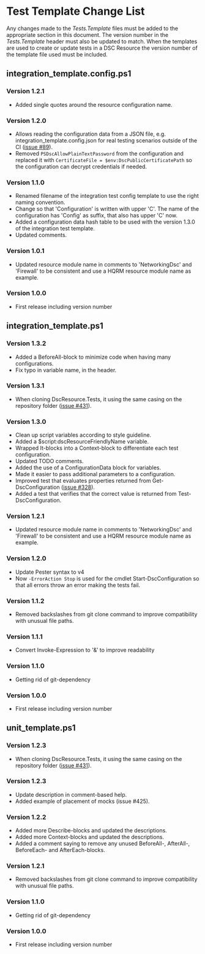 # Test Template Change List

Any changes made to the *Tests.Template* files must be added to the appropriate
section in this document.
The version number in the *Tests.Template* header must also be updated to match.
When the templates are used to create or update tests in a DSC Resource the
version number of the template file used must be included.

## integration_template.config.ps1

### Version 1.2.1

- Added single quotes around the resource configuration name.

### Version 1.2.0

- Allows reading the configuration data from a JSON file,
  e.g. integration_template.config.json for real testing scenarios outside of
  the CI ([issue #89](https://github.com/PowerShell/DscResources/issues/89)).
- Removed `PSDscAllowPlainTextPassword` from the configuration and replaced it
  with `CertificateFile = $env:DscPublicCertificatePath` so the configuration
  can decrypt credentials if needed.

### Version 1.1.0

- Renamed filename of the integration test config template to use the right
  naming convention.
- Change so that 'Configuration' is written with upper 'C'. The name of the
  configuration has 'Config' as suffix, that also has upper 'C' now.
- Added a configuration data hash table to be used with the version 1.3.0 of the
  integration test template.
- Updated comments.

### Version 1.0.1

- Updated resource module name in comments to 'NetworkingDsc' and 'Firewall' to
  be consistent and use a HQRM resource module name as example.

### Version 1.0.0

- First release including version number

## integration_template.ps1

### Version 1.3.2

- Added a BeforeAll-block to minimize code when having many configurations.
- Fix typo in variable name, in the header.

### Version 1.3.1

- When cloning DscResource.Tests, it using the same casing on the repository folder
  ([issue #431](https://github.com/PowerShell/DscResources/issues/431)).

### Version 1.3.0

- Clean up script variables according to style guideline.
- Added a $script:dscResourceFriendlyName variable.
- Wrapped It-blocks into a Context-block to differentiate each test
  configuration.
- Updated TODO comments.
- Added the use of a ConfigurationData block for variables.
- Made it easier to pass additional parameters to a configuration.
- Improved test that evaluates properties returned from
  Get-DscConfiguration ([issue #328](https://github.com/PowerShell/DscResources/issues/328)).
- Added a test that verifies that the correct value is returned from
  Test-DscConfiguration.

### Version 1.2.1

- Updated resource module name in comments to 'NetworkingDsc' and 'Firewall' to
  be consistent and use a HQRM resource module name as example.

### Version 1.2.0

- Update Pester syntax to v4
- Now `-ErrorAction Stop` is used for the cmdlet Start-DscConfiguration so
  that all errors throw an error making the tests fail.

### Version 1.1.2

- Removed backslashes from git clone command to improve compatibility with
  unusual file paths.

### Version 1.1.1

- Convert Invoke-Expression to '&' to improve readability

### Version 1.1.0

- Getting rid of git-dependency

### Version 1.0.0

- First release including version number

## unit_template.ps1

### Version 1.2.3

- When cloning DscResource.Tests, it using the same casing on the repository folder
  ([issue #431](https://github.com/PowerShell/DscResources/issues/431)).

### Version 1.2.3

- Update description in comment-based help.
- Added example of placement of mocks (issue #425).

### Version 1.2.2

- Added more Describe-blocks and updated the descriptions.
- Added more Context-blocks and updated the descriptions.
- Added a comment saying to remove any unused BeforeAll-, AfterAll-,
  BeforeEach- and AfterEach-blocks.

### Version 1.2.1

- Removed backslashes from git clone command to improve compatibility
  with unusual file paths.

### Version 1.1.0

- Getting rid of git-dependency

### Version 1.0.0

- First release including version number
